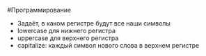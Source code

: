 #Программирование 
- Задаёт, в каком регистре будут все наши символы 
- lowercase для нижнего регистра
- uppercase для верхнего регистра 
- capitalize: каждый символ нового слова в верхнем регистре 